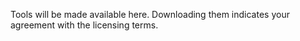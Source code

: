 Tools will be made available here. Downloading them indicates your agreement with the licensing terms.

